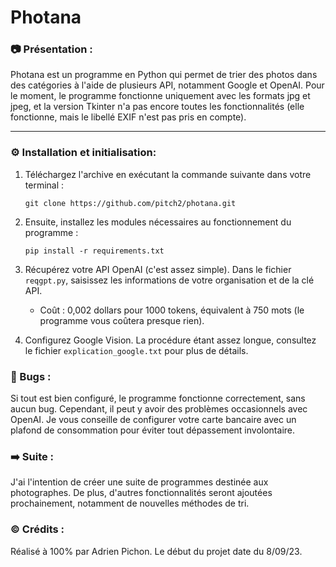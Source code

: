 # Photana

### 📷 Présentation :
Photana est un programme en Python qui permet de trier des photos dans des catégories à l'aide de plusieurs API, notamment Google et OpenAI. Pour le moment, le programme fonctionne uniquement avec les formats jpg et jpeg, et la version Tkinter n'a pas encore toutes les fonctionnalités (elle fonctionne, mais le libellé EXIF n'est pas pris en compte).

---
### ⚙️ Installation et initialisation:

1. Téléchargez l'archive en exécutant la commande suivante dans votre terminal :
   ```
   git clone https://github.com/pitch2/photana.git
   ```

2. Ensuite, installez les modules nécessaires au fonctionnement du programme :
   ```
   pip install -r requirements.txt
   ```

3. Récupérez votre API OpenAI (c'est assez simple). Dans le fichier ```reqgpt.py```, saisissez les informations de votre organisation et de la clé API.
    - Coût : 0,002 dollars pour 1000 tokens, équivalent à 750 mots (le programme vous coûtera presque rien).

4. Configurez Google Vision. La procédure étant assez longue, consultez le fichier ```explication_google.txt``` pour plus de détails.

### 🛑 Bugs :
Si tout est bien configuré, le programme fonctionne correctement, sans aucun bug. Cependant, il peut y avoir des problèmes occasionnels avec OpenAI. Je vous conseille de configurer votre carte bancaire avec un plafond de consommation pour éviter tout dépassement involontaire.

### ➡️ Suite :
J'ai l'intention de créer une suite de programmes destinée aux photographes. De plus, d'autres fonctionnalités seront ajoutées prochainement, notamment de nouvelles méthodes de tri.

### ©️ Crédits :
Réalisé à 100% par Adrien Pichon. Le début du projet date du 8/09/23.
